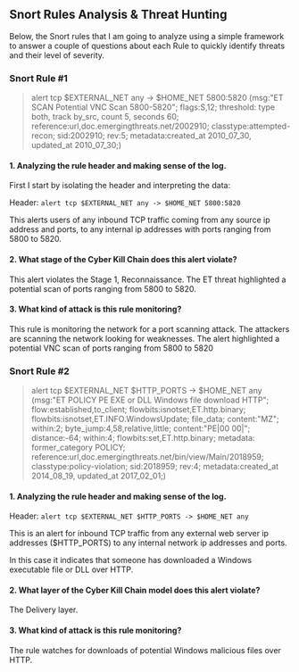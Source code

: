 ## Snort Rules Analysis & Threat Hunting

Below, the Snort rules that I am going to analyze using a simple framework to answer a couple of questions about each Rule to quickly identify threats and their level of severity.

### Snort Rule #1
 

> alert tcp $EXTERNAL_NET any -> $HOME_NET 5800:5820 (msg:"ET SCAN Potential VNC Scan 5800-5820"; flags:S,12; threshold: type both, track by_src, count 5, seconds 60; reference:url,doc.emergingthreats.net/2002910; classtype:attempted-recon; sid:2002910; rev:5; metadata:created_at 2010_07_30, updated_at 2010_07_30;)


#### 1. Analyzing the rule header and making sense of the log.

First I start by isolating the header and interpreting the data:

Header: `alert tcp $EXTERNAL_NET any -> $HOME_NET 5800:5820`

This alerts users of any inbound TCP traffic coming from any source ip address and ports, to any internal ip addresses with ports ranging from 5800 to 5820.

#### 2. What stage of the Cyber Kill Chain does this alert violate?

This alert violates the Stage 1, Reconnaissance. The ET threat highlighted a potential scan of ports ranging from 5800 to 5820.


#### 3. What kind of attack is this rule monitoring?

This rule is monitoring the network for a port scanning attack. The attackers are scanning the network looking for weaknesses. The alert highlighted a potential VNC scan of ports ranging from 5800 to 5820


### Snort Rule #2


> alert tcp $EXTERNAL_NET $HTTP_PORTS -> $HOME_NET any (msg:"ET POLICY PE EXE or DLL Windows file download HTTP"; flow:established,to_client; flowbits:isnotset,ET.http.binary; flowbits:isnotset,ET.INFO.WindowsUpdate; file_data; content:"MZ"; within:2; byte_jump:4,58,relative,little; content:"PE|00 00|"; distance:-64; within:4; flowbits:set,ET.http.binary; metadata: former_category POLICY; reference:url,doc.emergingthreats.net/bin/view/Main/2018959; classtype:policy-violation; sid:2018959; rev:4; metadata:created_at 2014_08_19, updated_at 2017_02_01;)


#### 1. Analyzing the rule header and making sense of the log.

Header: `alert tcp $EXTERNAL_NET $HTTP_PORTS -> $HOME_NET any`

This is an alert for inbound TCP traffic from any external web server ip addresses ($HTTP_PORTS) to any internal network ip addresses and ports.
 
In this case it indicates that someone has downloaded a Windows executable file or DLL over HTTP.

#### 2. What layer of the Cyber Kill Chain model does this alert violate?
 
The Delivery layer.


#### 3. What kind of attack is this rule monitoring?
 
The rule watches for downloads of potential Windows malicious files over HTTP.
